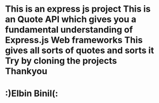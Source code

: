 This is an express js project 
This is an Quote API which gives you a fundamental understanding of Express.js Web frameworks
This gives all sorts of quotes and sorts it
Try by cloning the projects
Thankyou
============
:)Elbin Binil(:
============